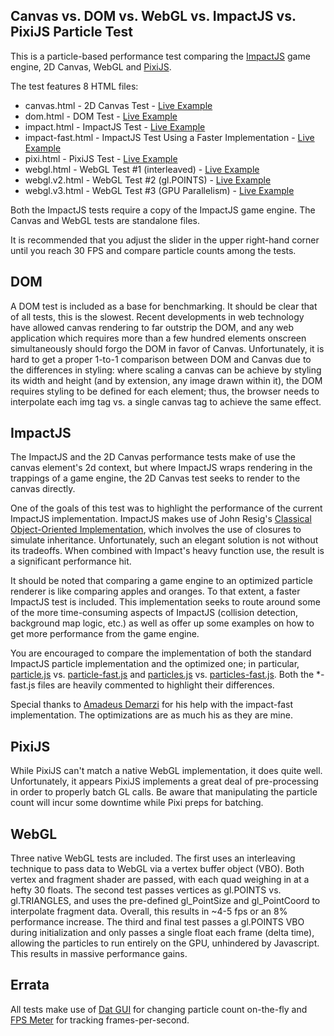 ## Canvas vs. DOM vs. WebGL vs. ImpactJS vs. PixiJS Particle Test

This is a particle-based performance test comparing the [ImpactJS](http://impactjs.com/) game engine, 2D Canvas, WebGL and [PixiJS](https://github.com/GoodBoyDigital/pixi.js).

The test features 8 HTML files:

- canvas.html - 2D Canvas Test - [Live Example](http://ninjaspankypants.com/particle_test/canvas.html)
- dom.html - DOM Test - [Live Example](http://ninjaspankypants.com/particle_test/dom.html)
- impact.html - ImpactJS Test - [Live Example](http://ninjaspankypants.com/particle_test/impact.html)
- impact-fast.html - ImpactJS Test Using a Faster Implementation - [Live Example](http://ninjaspankypants.com/particle_test/impact-fast.html)
- pixi.html - PixiJS Test - [Live Example](http://ninjaspankypants.com/particle_test/pixi.html)
- webgl.html - WebGL Test #1 (interleaved) - [Live Example](http://ninjaspankypants.com/particle_test/webgl.html)
- webgl.v2.html - WebGL Test #2 (gl.POINTS) - [Live Example](http://ninjaspankypants.com/particle_test/webgl.v2.html)
- webgl.v3.html - WebGL Test #3 (GPU Parallelism) - [Live Example](http://ninjaspankypants.com/particle_test/webgl.v3.html)

Both the ImpactJS tests require a copy of the ImpactJS game engine. The Canvas and WebGL tests are standalone files.

It is recommended that you adjust the slider in the upper right-hand corner until you reach 30 FPS and compare particle counts among the tests.

## DOM

A DOM test is included as a base for benchmarking. It should be clear that of all tests, this is the slowest. Recent developments in web technology have allowed canvas rendering to far outstrip the DOM, and any web application which requires more than a few hundred elements onscreen simultaneously should forgo the DOM in favor of Canvas. Unfortunately, it is hard to get a proper 1-to-1 comparison between DOM and Canvas due to the differences in styling: where scaling a canvas can be achieve by styling its width and height (and by extension, any image drawn within it), the DOM requires styling to be defined for each element; thus, the browser needs to interpolate each img tag vs. a single canvas tag to achieve the same effect.

## ImpactJS

The ImpactJS and the 2D Canvas performance tests make of use the canvas element's 2d context, but where ImpactJS wraps rendering in the trappings of a game engine, the 2D Canvas test seeks to render to the canvas directly.

One of the goals of this test was to highlight the performance of the current ImpactJS implementation. ImpactJS makes use of John Resig's [Classical Object-Oriented Implementation](http://ejohn.org/blog/simple-javascript-inheritance/), which involves the use of closures to simulate inheritance. Unfortunately, such an elegant solution is not without its tradeoffs. When combined with Impact's heavy function use, the result is a significant performance hit.

It should be noted that comparing a game engine to an optimized particle renderer is like comparing apples and oranges. To that extent, a faster ImpactJS test is included. This implementation seeks to route around some of the more time-consuming aspects of ImpactJS (collision detection, background map logic, etc.) as well as offer up some examples on how to get more performance from the game engine.

You are encouraged to compare the implementation of both the standard ImpactJS particle implementation and the optimized one; in particular, [particle.js](lib/game/entities/particle.js) vs. [particle-fast.js](lib/game/entities/particle-fast.js) and [particles.js](lib/game/particles.js) vs. [particles-fast.js](lib/game/particles-fast.js). Both the *-fast.js files are heavily commented to highlight their differences.

Special thanks to [Amadeus Demarzi](https://github.com/amadeus) for his help with the impact-fast implementation. The optimizations are as much his as they are mine.

## PixiJS

While PixiJS can't match a native WebGL implementation, it does quite well. Unfortunately, it appears PixiJS implements a great deal of pre-processing in order to properly batch GL calls. Be aware that manipulating the particle count will incur some downtime while Pixi preps for batching.

## WebGL

Three native WebGL tests are included. The first uses an interleaving technique to pass data to WebGL via a vertex buffer object (VBO). Both vertex and fragment shader are passed, with each quad weighing in at a hefty 30 floats. The second test passes vertices as gl.POINTS vs. gl.TRIANGLES, and uses the pre-defined gl_PointSize and gl_PointCoord to interpolate fragment data. Overall, this results in ~4-5 fps or an 8% performance increase. The third and final test passes a gl.POINTS VBO during initialization and only passes a single float each frame (delta time), allowing the particles to run entirely on the GPU, unhindered by Javascript. This results in massive performance gains.

## Errata

All tests make use of [Dat GUI](https://code.google.com/p/dat-gui/) for changing particle count on-the-fly and [FPS Meter](http://darsa.in/fpsmeter/) for tracking frames-per-second.
